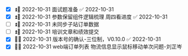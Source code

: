 - [x] ⏫📅 2022-10-31 面试题准备 ✅ 2022-10-31
- [x] ⏫📅 2022-10-31 参数保留组件逻辑梳理 周四看进度 ✅ 2022-10-31
- [ ] ⏫📅 2022-10-31 未同步子站订单数据  
- [ ] ⏫📅 2022-10-31  培训文章和绩效提交
- [x] 🔼📅 2022-10-31 版本号的确认-三位制，V0.10.0 ✅ 2022-10-31
- [x] 🔼📅 2022-10-31 web端订单列表 物流信息显示鼠标移动单次问题-刘芷岑
